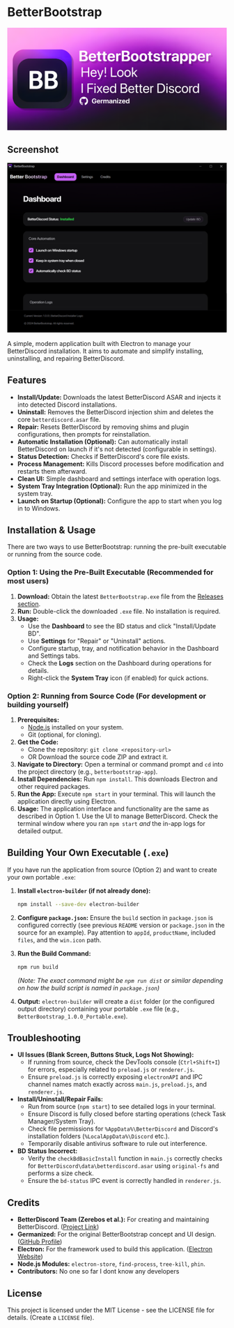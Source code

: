# BetterBootstrap
![BetterBootstrapBanner](assets/images/BBbanner.png)



## Screenshot
![BetterBootstrap Screenshot](assets/images/screenshotv2.png)

A simple, modern application built with Electron to manage your BetterDiscord installation. It aims to automate and simplify installing, uninstalling, and repairing BetterDiscord.

## Features

*   **Install/Update:** Downloads the latest BetterDiscord ASAR and injects it into detected Discord installations.
*   **Uninstall:** Removes the BetterDiscord injection shim and deletes the core `betterdiscord.asar` file.
*   **Repair:** Resets BetterDiscord by removing shims and plugin configurations, then prompts for reinstallation.
*   **Automatic Installation (Optional):** Can automatically install BetterDiscord on launch if it's not detected (configurable in settings).
*   **Status Detection:** Checks if BetterDiscord's core file exists.
*   **Process Management:** Kills Discord processes before modification and restarts them afterward.
*   **Clean UI:** Simple dashboard and settings interface with operation logs.
*   **System Tray Integration (Optional):** Run the app minimized in the system tray.
*   **Launch on Startup (Optional):** Configure the app to start when you log in to Windows.

## Installation & Usage

There are two ways to use BetterBootstrap: running the pre-built executable or running from the source code.

### Option 1: Using the Pre-Built Executable (Recommended for most users)

1.  **Download:** Obtain the latest `BetterBootstrap.exe` file from the [Releases section](<link-to-your-releases-page>). <!-- *** IMPORTANT: Replace with the actual link to your GitHub releases *** -->
2.  **Run:** Double-click the downloaded `.exe` file. No installation is required.
3.  **Usage:**
    *   Use the **Dashboard** to see the BD status and click "Install/Update BD".
    *   Use **Settings** for "Repair" or "Uninstall" actions.
    *   Configure startup, tray, and notification behavior in the Dashboard and Settings tabs.
    *   Check the **Logs** section on the Dashboard during operations for details.
    *   Right-click the **System Tray** icon (if enabled) for quick actions.

### Option 2: Running from Source Code (For development or building yourself)

1.  **Prerequisites:**
    *   [Node.js](https://nodejs.org/) installed on your system.
    *   Git (optional, for cloning).
2.  **Get the Code:**
    *   Clone the repository: `git clone <repository-url>`
    *   OR Download the source code ZIP and extract it.
3.  **Navigate to Directory:** Open a terminal or command prompt and `cd` into the project directory (e.g., `betterbootstrap-app`).
4.  **Install Dependencies:** Run `npm install`. This downloads Electron and other required packages.
5.  **Run the App:** Execute `npm start` in your terminal. This will launch the application directly using Electron.
6.  **Usage:** The application interface and functionality are the same as described in Option 1. Use the UI to manage BetterDiscord. Check the terminal window where you ran `npm start` *and* the in-app logs for detailed output.

## Building Your Own Executable (`.exe`)

If you have run the application from source (Option 2) and want to create your own portable `.exe`:

1.  **Install `electron-builder` (if not already done):**
    ```bash
    npm install --save-dev electron-builder
    ```

2.  **Configure `package.json`:** Ensure the `build` section in `package.json` is configured correctly (see previous `README` version or `package.json` in the source for an example). Pay attention to `appId`, `productName`, included `files`, and the `win.icon` path.

3.  **Run the Build Command:**
    ```bash
    npm run build
    ```
    *(Note: The exact command might be `npm run dist` or similar depending on how the build script is named in `package.json`)*

4.  **Output:** `electron-builder` will create a `dist` folder (or the configured output directory) containing your portable `.exe` file (e.g., `BetterBootstrap_1.0.0_Portable.exe`).

## Troubleshooting

*   **UI Issues (Blank Screen, Buttons Stuck, Logs Not Showing):**
    *   If running from source, check the DevTools console (`Ctrl+Shift+I`) for errors, especially related to `preload.js` or `renderer.js`.
    *   Ensure `preload.js` is correctly exposing `electronAPI` and IPC channel names match exactly across `main.js`, `preload.js`, and `renderer.js`.
*   **Install/Uninstall/Repair Fails:**
    *   Run from source (`npm start`) to see detailed logs in your terminal.
    *   Ensure Discord is fully closed before starting operations (check Task Manager/System Tray).
    *   Check file permissions for `%AppData%\BetterDiscord` and Discord's installation folders (`%LocalAppData%\Discord` etc.).
    *   Temporarily disable antivirus software to rule out interference.
*   **BD Status Incorrect:**
    *   Verify the `checkBdBasicInstall` function in `main.js` correctly checks for `BetterDiscord\data\betterdiscord.asar` using `original-fs` and performs a size check.
    *   Ensure the `bd-status` IPC event is correctly handled in `renderer.js`.

## Credits

*   **BetterDiscord Team (Zerebos et al.):** For creating and maintaining BetterDiscord. ([Project Link](https://github.com/BetterDiscord/BetterDiscord))
*   **Germanized:** For the original BetterBootstrap concept and UI design. ([GitHub Profile](https://github.com/Germanized))
*   **Electron:** For the framework used to build this application. ([Electron Website](https://www.electronjs.org/))
*   **Node.js Modules:** `electron-store`, `find-process`, `tree-kill`, `phin`.
*   **Contributors:** No one so far I dont know any developers

## License

This project is licensed under the MIT License  - see the LICENSE file for details. (Create a `LICENSE` file).
